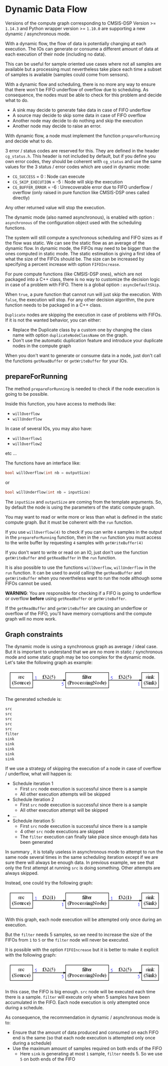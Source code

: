 # Dynamic Data Flow

Versions of the compute graph corresponding to CMSIS-DSP Version >= `1.14.3` and Python wrapper version >= `1.10.0` are supporting  a new dynamic / asynchronous mode.

 With a dynamic flow, the flow of data is potentially changing at each execution. The IOs can generate or consume a different amount of data at each execution of their node (including no data).

This can be useful for sample oriented use cases where not all samples are available but a processing must nevertheless take place each time a subset of samples is available (samples could come from sensors).

With a dynamic flow and scheduling, there is no more any way to ensure that there won't be FIFO underflow of overflow due to scheduling. As consequence, the nodes must be able to check for this problem and decide what to do.

* A sink may decide to generate fake data in case of FIFO underflow
* A source may decide to skip some data in case of FIFO overflow
* Another node may decide to do nothing and skip the execution
* Another node may decide to raise an error.

With dynamic flow, a node must implement the function `prepareForRunning` and decide what to do.

3 error / status codes are reserved for this. They are defined in the header `cg_status.h`. This header is not included by default, but if you define you own error codes, they should be coherent with `cg_status` and use the same values for the 3 status / error codes which are used in dynamic mode:

* `CG_SUCCESS`  = 0 : Node can execute
* `CG_SKIP_EXECUTION` = -5 : Node will skip the execution
* `CG_BUFFER_ERROR` = -6 : Unrecoverable error due to FIFO underflow / overflow (only raised in pure function like CMSIS-DSP ones called directly)

Any other returned value will stop the execution.

The dynamic mode (also named asynchronous), is enabled with option : `asynchronous` of the configuration object used with the scheduling functions.

The system will still compute a synchronous scheduling and FIFO sizes as if the flow was static. We can see the static flow as an average of the dynamic flow. In dynamic mode, the FIFOs may need to be bigger than the ones computed in static mode.  The static estimation is giving a first idea of what the size of the FIFOs should be. The size can be increased by specifying a percent increase with option `FIFOIncrease`.

For pure compute functions (like CMSIS-DSP ones), which are not packaged into a C++ class, there is no way to customize the decision logic in case of a problem with FIFO. There is a global option : `asyncDefaultSkip`. 

When `true`, a pure function that cannot run will just skip the execution. With `false`, the execution will stop. For any other decision algorithm, the pure function needs to be packaged in a C++ class.

`Duplicate` nodes are skipping the execution in case of problems with FIFOs. If it is not the wanted behavior, you can either:

* Replace the Duplicate class by a custom one by changing the class name with option `duplicateNodeClassName` on the graph.
* Don't use the automatic duplication feature and introduce your duplicate nodes in the compute graph

When you don't want to generate or consume data in a node, just don't call the functions `getReadBuffer` or `getWriteBuffer` for your IOs.

## prepareForRunning

The method `prepareForRunning` is needed to check if the node execution is going to be possible.

Inside this function, you have access to methods like:

* `willOverflow`
* `willUnderflow`

In case of several IOs, you may also have:

* `willOverflow1`
* `willOverflow2` 

etc ...

The functions have an interface like:

```C++
bool willOverflow(int nb = outputSize)
```

or

```C++
bool willUnderflow(int nb = inputSize)
```

The `inputSize` and `outputSize` are coming from the template arguments. So, by default the node is using the parameters of the static compute graph.

You may want to read or write more or less than what is defined in the static compute graph. But it must be coherent with the `run` function.

If you use `willOverflow(4)` to check if you can write `4` samples in the output in the `prepareForRunning` function, then in the `run` function you must access to the write buffer by requesting `4` samples with `getWriteBuffer(4)`

If you don't want to write or read on an IO, just don't use the function `getWriteBuffer` and `getReadBuffer` in the `run` function.

It is also possible to use the functions `willOverflow`, `willUnderflow` in the `run` function. It can be used to avoid calling the `getReadBuffer` and `getWriteBuffer` when you nevertheless want to run the node although some FIFOs cannot be used.

**WARNING**: You are responsible for checking if a FIFO is going to underflow or overflow **before** using `getReadBuffer` or `getWriteBuffer`.

If the `getReadBuffer` and `getWriteBuffer` are causing an underflow or overflow of the FIFO, you'll have memory corruptions and the compute graph will no more work.

## Graph constraints

The dynamic mode is using a synchronous graph as average / ideal case. But it is important to understand that we are no more in static / synchronous mode and some static graph may be too complex for the dynamic mode. Let's take the following graph as example:

![async_topological2](documentation/async_topological2.png)

The generated schedule is:

```
src
src
src
src
src
filter
sink
sink
sink
sink
sink
```

If we use a strategy of skipping the execution of a node in case of overflow / underflow, what will happen is:

* Schedule iteration  1
  * First `src` node execution is successful since there is a sample
  * All other execution attempts will be skipped 
* Schedule iteration  2
  * First `src` node execution is successful since there is a sample
  * All other execution attempt will be skipped 
* ...
* Schedule iteration  5:
  * First `src` node execution is successful since there is a sample
  * 4 other `src` node executions are skipped
  * The `filter` execution can finally take place since enough data has been generated



In summary , it is totally useless in asynchronous mode to attempt to run the same node several times in the same scheduling iteration except if we are sure there will always be enough data. In previous example, we see that only the first attempt at running `src` is doing something. Other attempts are always skipped.



Instead, one could try the following graph:

![async_topological1](documentation/async_topological1.png)

With this graph, each node execution will be attempted only once during an execution.

But the `filter` needs 5 samples, so we need to increase the size of the FIFOs from `1` to `5` or the `filter` node will never be executed. 

It is possible with the option `FIFOIncrease` but it is better to make it explicit with the following graph:

![async_topological3](documentation/async_topological3.png)

In this case, the FIFO is big enough. `src` node will be executed each time there is a sample. `filter` will execute only when 5 samples have been accumulated in the FIFO. Each node execution is only attempted once during a schedule.



As consequence, the recommendation in dynamic / asynchronous mode is to:

* Ensure that the amount of data produced and consumed on each FIFO end is the same (so that each node execution is attempted only once during a schedule)
* Use the maximum amount of samples required on both ends of the FIFO
  * Here `sink` is generating  at most `1` sample, `filter` needs 5. So we use `5` on both ends of the FIFO

